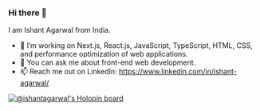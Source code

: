### Hi there 👋
I am Ishant Agarwal from India.
- 🔭 I’m working on Next.js, React.js, JavaScript, TypeScript, HTML, CSS, and performance optimization of web applications.
- 💬 You can ask me about front-end web development.
- 📫 Reach me out on LinkedIn: https://www.linkedin.com/in/ishant-agarwal/

[![@ishantagarwal's Holopin board](https://holopin.io/api/user/board?user=ishantagarwal)](https://holopin.io/@ishantagarwal)
<!--
**ishantagarwal00/ishantagarwal00** is a ✨ _special_ ✨ repository because its `README.md` (this file) appears on your GitHub profile.

Here are some ideas to get you started:

- 🔭 I’m currently working on ...
- 🌱 I’m currently learning ...
- 👯 I’m looking to collaborate on ...
- 🤔 I’m looking for help with ...
- 💬 Ask me about ...
- 📫 How to reach me: ...
- 😄 Pronouns: ...
- ⚡ Fun fact: ...
-->
